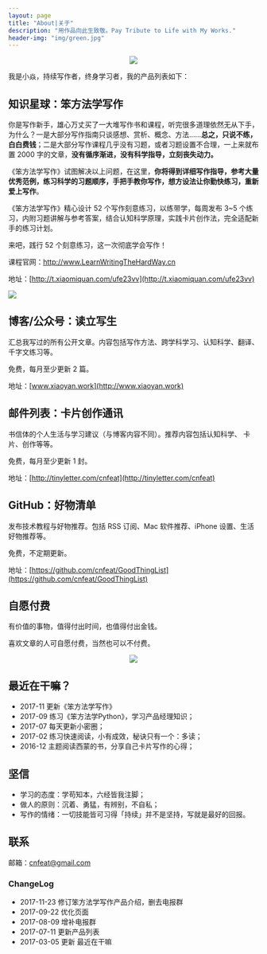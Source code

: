 ```yaml
---
layout: page
title: "About|关于"
description: "用作品向此生致敬。Pay Tribute to Life with My Works."
header-img: "img/green.jpg"
---
```



<center>
    <p><img src="http://openmindclub.qiniudn.com/omt/WhiteAvatar.jpg" align="center"></p>
</center>

我是小焱，持续写作者，终身学习者，我的产品列表如下：


## 知识星球：笨方法学写作

你是写作新手，雄心万丈买了一大堆写作书和课程，听完很多道理依然无从下手，为什么？一是大部分写作指南只谈感想、赏析、概念、方法……**总之，只说不练，白白费钱**；二是大部分写作课程几乎没有习题，或者习题设置不合理，一上来就布置 2000 字的文章，**没有循序渐进，没有科学指导，立刻丧失动力。**

《笨方法学写作》试图解决以上问题，在这里，**你将得到详细写作指导，参考大量优秀范例，练习科学的习题顺序，手把手教你写作，想方设法让你勤快练习，重新爱上写作**。

《笨方法学写作》精心设计 52 个写作刻意练习，以练带学，每周发布 3~5 个练习，内附习题讲解与参考答案，结合认知科学原理，实践卡片创作法，完全适配新手的练习计划。

来吧，践行 52 个刻意练习，这一次彻底学会写作！

课程官网：http://www.LearnWritingTheHardWay.cn

地址：[http://t.xiaomiquan.com/ufe23vv](http://t.xiaomiquan.com/ufe23vv)

![](http://openmindclub.qiniudn.com/omt/ProductList01.jpg?imageMogr2/thumbnail/!30p)


## 博客/公众号：读立写生

汇总我写过的所有公开文章。内容包括写作方法、跨学科学习、认知科学、翻译、千字文练习等。

免费，每月至少更新 2 篇。

地址：[www.xiaoyan.work](http://www.xiaoyan.work)


## 邮件列表：卡片创作通讯

书信体的个人生活与学习建议（与博客内容不同）。推荐内容包括认知科学、 卡片、创作等等。

免费，每月至少更新 1 封。

地址：[http://tinyletter.com/cnfeat](http://tinyletter.com/cnfeat)



##  GitHub：好物清单

发布技术教程与好物推荐。包括 RSS 订阅、Mac 软件推荐、iPhone 设置、生活好物推荐等。

免费，不定期更新。

地址：[https://github.com/cnfeat/GoodThingList](https://github.com/cnfeat/GoodThingList)




## 自愿付费

有价值的事物，值得付出时间，也值得付出金钱。

喜欢文章的人可自愿付费，当然也可以不付费。


<center>
    <p><img src="http://openmindclub.qiniudn.com/omt/WechatPay02.jpg" align="center"></p>
</center>


## 最近在干嘛？

- 2017-11 更新《笨方法学写作》
- 2017-09 练习《笨方法学Python》，学习产品经理知识；
- 2017-07 每天更新小密圈；
- 2017-02 练习快速阅读，小有成效，秘诀只有一个：多读；
- 2016-12 主题阅读西蒙的书，分享自己卡片写作的心得；


## 坚信

* 学习的态度：学苟知本，六经皆我注脚；
* 做人的原则：沉着、勇猛，有辨别，不自私；
* 写作的情绪：一切技能皆可习得「持续」并不是坚持，写就是最好的回报。


## 联系

邮箱：cnfeat@gmail.com


### ChangeLog

- 2017-11-23 修订笨方法学写作产品介绍，删去电报群
- 2017-09-22 优化页面
- 2017-08-09 增补电报群
- 2017-07-11 更新产品列表
- 2017-03-05 更新 最近在干嘛
